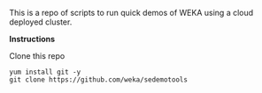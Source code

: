 This is a repo of scripts to run quick demos of WEKA using a cloud deployed cluster.

**Instructions**

Clone this repo
```
yum install git -y
git clone https://github.com/weka/sedemotools
```

